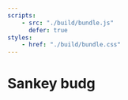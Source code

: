 ```yaml
---
scripts:
    - src: "./build/bundle.js"
      defer: true
styles:
    - href: "./build/bundle.css"
---
```


# Sankey budg

<section class="content"></section>
